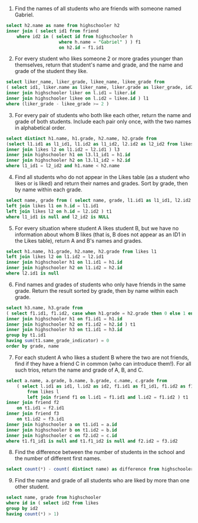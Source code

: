 1. Find the names of all students who are friends with someone named Gabriel.
```sql
select h2.name as name from highschooler h2
inner join ( select id1 from friend
    where id2 in ( select id from highschooler h 
                    where h.name = "Gabriel" ) ) f1
                    on h2.id = f1.id1

```

2. For every student who likes someone 2 or more grades younger than themselves, return that student's name and grade, and the name and grade of the student they like.

```sql
select liker_name, liker_grade, likee_name, likee_grade from 
( select id1, liker.name as liker_name, liker.grade as liker_grade, id2, likee.name as likee_name, likee.grade as likee_grade from likes l
inner join highschooler liker on l.id1 = liker.id
inner join highschooler likee on l.id2 = likee.id ) l1
where (liker_grade - likee_grade >= 2 ) 
```
3. For every pair of students who both like each other, return the name and grade of both students. Include each pair only once, with the two names in alphabetical order.

```sql
select distinct h1.name, h1.grade, h2.name, h2.grade from 
(select l1.id1 as l1_id1, l1.id2 as l1_id2, l2.id2 as l2_id2 from likes l1
inner join likes l2 on l1.id2 = l2.id1 ) l3
inner join highschooler h1 on l3.l1_id1 = h1.id
inner join highschooler h2 on l3.l1_id2 = h2.id
where l1_id1 = l2_id2 and h1.name < h2.name

```

4. Find all students who do not appear in the Likes table (as a student who likes or is liked) and return their names and grades. Sort by grade, then by name within each grade.

```sql
select name, grade from ( select name, grade, l1.id1 as l1_id1, l2.id2 as l2_id2 from highschooler h
left join likes l1 on h.id = l1.id1
left join likes l2 on h.id = l2.id2 ) t1
where l1_id1 is null and l2_id2 is NULL
```

5. For every situation where student A likes student B, but we have no information about whom B likes (that is, B does not appear as an ID1 in the Likes table), return A and B's names and grades.

```sql
select h1.name, h1.grade, h2.name, h2.grade from likes l1
left join likes l2 on l1.id2 = l2.id1
inner join highschooler h1 on l1.id1 = h1.id
inner join highschooler h2 on l1.id2 = h2.id
where l2.id1 is null
```

6. Find names and grades of students who only have friends in the same grade. Return the result sorted by grade, then by name within each grade.
```sql
select h3.name, h3.grade from 
( select f1.id1, f1.id2, case when h1.grade = h2.grade then 0 else 1 end as same_grade_indicator from friend f1
inner join highschooler h1 on f1.id1 = h1.id
inner join highschooler h2 on f1.id2 = h2.id ) t1
inner join highschooler h3 on t1.id1 = h3.id
group by t1.id1
having sum(t1.same_grade_indicator) = 0
order by grade, name
```

7. For each student A who likes a student B where the two are not friends, find if they have a friend C in common (who can introduce them!). For all such trios, return the name and grade of A, B, and C.
```sql
select a.name, a.grade, b.name, b.grade, c.name, c.grade from 
    ( select l.id1 as id1, l.id2 as id2, f1.id1 as f1_id1, f1.id2 as f1_id2
        from likes l
        left join friend f1 on l.id1 = f1.id1 and l.id2 = f1.id2 ) t1
inner join friend f2 
    on t1.id1 = f2.id1
inner join friend f3 
    on t1.id2 = f3.id1
inner join highschooler a on t1.id1 = a.id
inner join highschooler b on t1.id2 = b.id
inner join highschooler c on f2.id2 = c.id
where t1.f1_id1 is null and t1.f1_id2 is null and f2.id2 = f3.id2
```

8. Find the difference between the number of students in the school and the number of different first names.
```sql
select count(*) - count( distinct name) as difference from highschooler
```

9. Find the name and grade of all students who are liked by more than one other student.
```sql
select name, grade from highschooler
where id in ( select id2 from likes
group by id2
having count(*) > 1)
```

